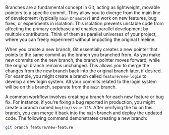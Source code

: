 Branches are a fundamental concept in Git, acting as lightweight, movable pointers to a specific commit. They allow you to diverge from the main line of development (typically `main` or `master`) and work on new features, bug fixes, or experiments in isolation. This isolation prevents unstable code from affecting the primary codebase and enables parallel development by multiple contributors. Think of them as parallel universes of your project, where you can freely experiment without impacting the original timeline.

When you create a new branch, Git essentially creates a new pointer that points to the same commit as the branch you branched from. As you make new commits on the new branch, the branch pointer moves forward, while the original branch remains unchanged. This allows you to merge the changes from the new branch back into the original branch later, if desired. For example, you might create a branch called `feature/new-login` to develop a new login system. All your commits related to the login system will be on this branch, separate from the `main` branch.

A common workflow involves creating a branch for each new feature or bug fix. For instance, if you're fixing a bug reported in production, you might create a branch named `bugfix/issue-123`. After verifying the fix on this branch, you can merge it back into the `main` branch and deploy the updated code. The following command demonstrates creating a new branch:

```bash
git branch feature/new-feature
```